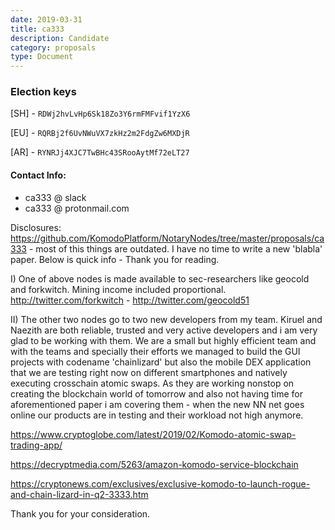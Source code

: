 ```yaml
---
date: 2019-03-31
title: ca333
description: Candidate
category: proposals
type: Document
---
```

### Election keys

[SH] - `RDWj2hvLvHp6Sk18Zo3Y6rmFMFvif1YzX6` 

[EU] - `RQRBj2f6UvNWuVX7zkHz2m2FdgZw6MXDjR`

[AR] - `RYNRJj4XJC7TwBHc43SRooAytMf72eLT27`

#### Contact Info: 
- ca333 @ slack
- ca333 @ protonmail.com


Disclosures: https://github.com/KomodoPlatform/NotaryNodes/tree/master/proposals/ca333 - most of this things are outdated. I have no time to write a new 'blabla' paper. Below is quick info - Thank you for reading. 

I) One of above nodes is made available to sec-researchers like geocold and forkwitch. Mining income included proportional.
http://twitter.com/forkwitch - http://twitter.com/geocold51

II) The other two nodes go to two new developers from my team. Kiruel and Naezith are both reliable, trusted and very active developers and i am very glad to be working with them. We are a small but highly efficient team and with the teams and specially their efforts we managed to build the GUI projects with codename 'chainlizard' but also the mobile DEX application that we are testing right now on different smartphones and natively executing crosschain atomic swaps. As they are working nonstop on creating the blockchain world of tomorrow and also not having time for aforementioned paper i am covering them - when the new NN net goes online our products are in testing and their workload not high anymore. 

https://www.cryptoglobe.com/latest/2019/02/Komodo-atomic-swap-trading-app/

https://decryptmedia.com/5263/amazon-komodo-service-blockchain

https://cryptonews.com/exclusives/exclusive-komodo-to-launch-rogue-and-chain-lizard-in-q2-3333.htm


Thank you for your consideration.

